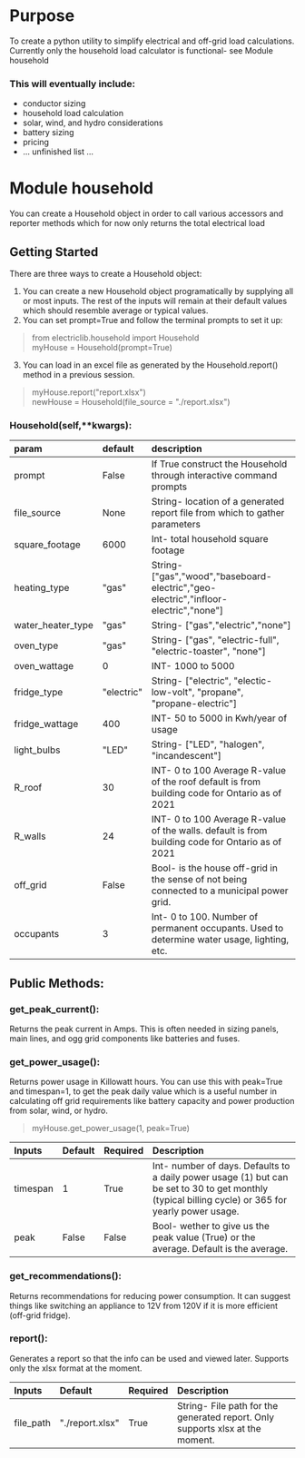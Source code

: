 # Purpose
To create a python utility to simplify electrical and off-grid load calculations.\
Currently only the household load calculator is functional- see Module household

### This will eventually include:
* conductor sizing
* household load calculation
* solar, wind, and hydro considerations
* battery sizing
* pricing
* ... unfinished list ...

# Module household
You can create a Household object in order to call various accessors and reporter methods which for now only returns the total electrical load
## Getting Started
There are three ways to create a Household object:
1. You can create a new Household object programatically by supplying all or most inputs. The rest of the inputs will remain at their default values which should resemble average or typical values.
2. You can set prompt=True and follow the terminal prompts to set it up:

>from electriclib.household import Household\
>myHouse = Household(prompt=True)

3. You can load in an excel file as generated by the Household.report() method in a previous session.

>myHouse.report("report.xlsx")\
>newHouse = Household(file_source = "./report.xlsx")

### Household(self,**kwargs):

| param | default | description |
| :--- | :--- | :---
|prompt|False|If True construct the Household through interactive command prompts
|file_source | None | String- location of a generated report file from which to gather parameters
|square_footage|6000|Int- total household square footage
|heating_type|"gas"|String- ["gas","wood","baseboard-electric","geo-electric","infloor-electric","none"]
|water_heater_type|"gas"|String- ["gas","electric","none"]
|oven_type|"gas"|String- ["gas", "electric-full", "electric-toaster", "none"]
|oven_wattage|0|INT- 1000 to 5000
|fridge_type|"electric"|String- ["electric", "electic-low-volt", "propane", "propane-electric"]
|fridge_wattage|400|INT- 50 to 5000 in Kwh/year of usage
|light_bulbs|"LED"|String- ["LED", "halogen", "incandescent"]
|R_roof|30|INT- 0 to 100 Average R-value of the roof default is from building code for Ontario as of 2021
|R_walls|24|INT- 0 to 100 Average R-value of the walls. default is from building code for Ontario as of 2021
|off_grid| False | Bool- is the house off-grid in the sense of not being connected to a municipal power grid.
|occupants|3|Int- 0 to 100. Number of permanent occupants. Used to determine water usage, lighting, etc.

## Public Methods:

### get_peak_current():
Returns the peak current in Amps. This is often needed in sizing panels, main lines, and ogg grid components like batteries and fuses.

### get_power_usage():
Returns power usage in Killowatt hours. You can use this with peak=True and timespan=1, to get the peak daily value which is a useful number in calculating off grid requirements like battery capacity and power production from solar, wind, or hydro.

>myHouse.get_power_usage(1, peak=True)

| Inputs | Default | Required | Description
| :--- | :--- | :--- | :---
| timespan | 1 | True | Int- number of days. Defaults to a daily power usage (1) but can be set  to 30 to get monthly (typical billing cycle) or 365 for yearly power usage.
| peak | False | False | Bool- wether to give us the peak value (True) or the average. Default is the average. 

### get_recommendations():
Returns recommendations for reducing power consumption. It can suggest things like switching an appliance to 12V from 120V if it is more efficient (off-grid fridge).

### report():
Generates a report so that the info can be used and viewed later. Supports only the xlsx format at the moment.

| Inputs | Default | Required | Description
| :--- | :--- | :--- | :---
| file_path | "./report.xlsx" | True | String- File path for the generated report. Only supports xlsx at the moment.